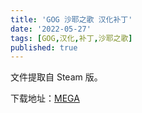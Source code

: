 ```yaml
---
title: 'GOG 沙耶之歌 汉化补丁'
date: '2022-05-27'
tags: [GOG,汉化,补丁,沙耶之歌]
published: true
---
```

文件提取自 Steam 版。

下载地址：[MEGA](https://mega.nz/folder/iUtSVa6Y#PS81-YDZ-Y6ltfnpXssI6Q)
